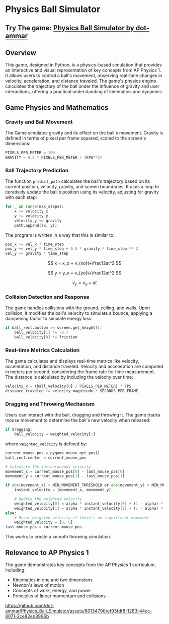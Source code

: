 # Physics Ball Simulator

## Try The game: [Physics Ball Simulator by dot-ammar](https://dot-ammar.itch.io/physics-ball-simulator)

## Overview

This game, designed in Python, is a physics-based simulation that provides an interactive and visual representation of key concepts from AP Physics 1. It allows users to control a ball's movement, observing real-time changes in velocity, acceleration, and distance traveled. The game's physics engine calculates the trajectory of the ball under the influence of gravity and user interactions, offering a practical understanding of kinematics and dynamics.

## Game Physics and Mathematics

### Gravity and Ball Movement

The Game simulates gravity and its effect on the ball's movement. Gravity is defined in terms of pixesl per frame squared, scaled to the screen's dimensions:

```python
PIXELS_PER_METER = 100
GRAVITY = 9.8 * PIXELS_PER_METER / (FPS**2)
```

### Ball Trajectory Prediction

The function `predict_path` calculates the ball's trajectory based on its current position, velocity, gravity, and screen boundaries. It uses a loop to iteratively update the ball's position using its velocity, adjusting for gravity with each step:

```python
for _ in range(max_steps):
    x += velocity_x
    y += velocity_y
    velocity_y += gravity
    path.append((x, y))
```

The program is written in a way that this is similar to:

```python
pos_x += vel_x * time_step
pos_y += vel_y * time_step + 0.5 * gravity * time_step ** 2
vel_y += gravity * time_step
```

$$
x = x_o + v_{xo}t+\frac12at^2
$$

$$
y = y_o + v_{yo}t+\frac12at^2
$$

$$
v_y = v_o + at
$$

### Collision Detection and Response

The game handles collisions with the ground, ceiling, and walls. Upon collision, it modifies the ball's velocity to simulate a bounce, applying a dampening factor to simulate energy loss:

```python
if ball_rect.bottom >= screen.get_height():
    ball_velocity[1] *= -0.7
    ball_velocity[0] *= friction
```

### Real-time Metrics Calculation

The game calculates and displays real-time metrics like velocity, acceleration, and distance traveled. Velocity and acceleration are computed in meters per second, considering the frame rate for time measurement. The distance is calculated by including the velocity over time:

```python
velocity_x = (ball_velocity[0] / PIXELS_PER_METER) * FPS
distance_traveled += velocity_magnitude * SECONDS_PER_FRAME
```

### Dragging and Throwing Mechanism

Users can interact with the ball, dragging and throwing it. The game tracks mouse movement to determine the ball's new velocity when released:

```python
if dragging:
    ball_velocity = weighted_velocity[:]
```

where `weighted_velocity` is defined by:

```python
current_mouse_pos = pygame.mouse.get_pos()
ball_rect.center = current_mouse_pos

# Calculate the instantaneous velocity
movement_x = current_mouse_pos[0] - last_mouse_pos[0]
movement_y = current_mouse_pos[1] - last_mouse_pos[1]

if abs(movement_x) > MIN_MOVEMENT_THRESHOLD or abs(movement_y) > MIN_MOVEMENT_THRESHOLD:
    instant_velocity = [movement_x, movement_y]

    # Update the weighted velocity
    weighted_velocity[0] = alpha * instant_velocity[0] + (1 - alpha) * weighted_velocity[0]
    weighted_velocity[1] = alpha * instant_velocity[1] + (1 - alpha) * weighted_velocity[1]  
else:
    # Reset weighted_velocity if there's no significant movement
    weighted_velocity = [0, 0]
last_mouse_pos = current_mouse_pos
```

This works to create a smooth throwing simulation.

## Relevance to AP Physics 1

The game demonstrates key concepts from the AP Physics 1 curriculum, including:

- Kinematics in one and two dimensions
- Newton's laws of motion
- Concepts of work, energy, and power
- Principles of linear momentum and collisions


https://github.com/dot-ammar/Physics_Ball_Simulator/assets/80134790/ef93fdf8-1283-44cc-8071-2ce82eb8996b

